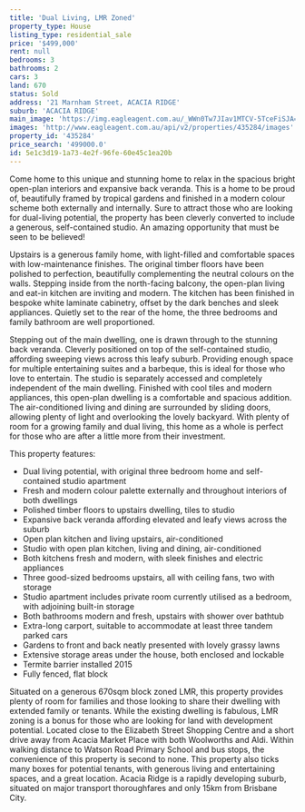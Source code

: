 ```yaml
---
title: 'Dual Living, LMR Zoned'
property_type: House
listing_type: residential_sale
price: '$499,000'
rent: null
bedrooms: 3
bathrooms: 2
cars: 3
land: 670
status: Sold
address: '21 Marnham Street, ACACIA RIDGE'
suburb: 'ACACIA RIDGE'
main_image: 'https://img.eagleagent.com.au/_WWn0Tw7JIav1MTCV-5TceFiSJA=/1280x854/smart/https://s3-us-west-2.amazonaws.com/eagleagent-orig/images/6822714/130604066-image-M.jpg'
images: 'http://www.eagleagent.com.au/api/v2/properties/435284/images'
property_id: '435284'
price_search: '499000.0'
id: 5e1c3d19-1a73-4e2f-96fe-60e45c1ea20b
---
```

Come home to this unique and stunning home to relax in the spacious bright open-plan interiors and expansive back veranda. This is a home to be proud of, beautifully framed by tropical gardens and finished in a modern colour scheme both externally and internally. Sure to attract those who are looking for dual-living potential, the property has been cleverly converted to include a generous, self-contained studio. An amazing opportunity that must be seen to be believed!

Upstairs is a generous family home, with light-filled and comfortable spaces with low-maintenance finishes. The original timber floors have been polished to perfection, beautifully complementing the neutral colours on the walls. Stepping inside from the north-facing balcony, the open-plan living and eat-in kitchen are inviting and modern. The kitchen has been finished in bespoke white laminate cabinetry, offset by the dark benches and sleek appliances. Quietly set to the rear of the home, the three bedrooms and family bathroom are well proportioned.

Stepping out of the main dwelling, one is drawn through to the stunning back veranda. Cleverly positioned on top of the self-contained studio, affording sweeping views across this leafy suburb. Providing enough space for multiple entertaining suites and a barbeque, this is ideal for those who love to entertain. The studio is separately accessed and completely independent of the main dwelling. Finished with cool tiles and modern appliances, this open-plan dwelling is a comfortable and spacious addition. The air-conditioned living and dining are surrounded by sliding doors, allowing plenty of light and overlooking the lovely backyard. With plenty of room for a growing family and dual living, this home as a whole is perfect for those who are after a little more from their investment.

This property features:

*  Dual living potential, with original three bedroom home and self-contained studio apartment
*  Fresh and modern colour palette externally and throughout interiors of both dwellings
*  Polished timber floors to upstairs dwelling, tiles to studio
*  Expansive back veranda affording elevated and leafy views across the suburb
*  Open plan kitchen and living upstairs, air-conditioned
*  Studio with open plan kitchen, living and dining, air-conditioned
*  Both kitchens fresh and modern, with sleek finishes and electric appliances
*  Three good-sized bedrooms upstairs, all with ceiling fans, two with storage
*  Studio apartment includes private room currently utilised as a bedroom, with adjoining built-in storage
*  Both bathrooms modern and fresh, upstairs with shower over bathtub
*  Extra-long carport, suitable to accommodate at least three tandem parked cars
*  Gardens to front and back neatly presented with lovely grassy lawns
*  Extensive storage areas under the house, both enclosed and lockable
*  Termite barrier installed 2015
*  Fully fenced, flat block

Situated on a generous 670sqm block zoned LMR, this property provides plenty of room for families and those looking to share their dwelling with extended family or tenants. While the existing dwelling is fabulous, LMR zoning is a bonus for those who are looking for land with development potential. Located close to the Elizabeth Street Shopping Centre and a short drive away from Acacia Market Place with both Woolworths and Aldi. Within walking distance to Watson Road Primary School and bus stops, the convenience of this property is second to none. This property also ticks many boxes for potential tenants, with generous living and entertaining spaces, and a great location. Acacia Ridge is a rapidly developing suburb, situated on major transport thoroughfares and only 15km from Brisbane City.